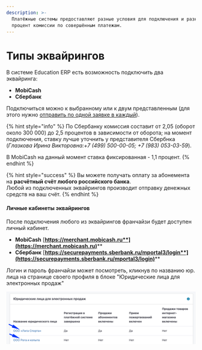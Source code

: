 ```yaml
---
description: >-
  Платёжные системы предоставляют разные условия для подключения и разный
  процент комиссии по совершённым платежам.
---
```


# Типы эквайрингов

В системе Education ERP есть возможность подключить два эквайринга:

* **MobiCash**&#x20;
* **Сбербанк**

Подключиться можно к выбранному или к двум представленным (для этого нужно [отправить по одной заявке в каждый](podklyuchenie-onlain-platezhei.md)).

{% hint style="info" %}
По Сбербанку комиссия составит от 2,05 (оборот около 300 000) до 2,5 процентов в зависимости от оборота; на момент подключения, ставку лучше уточнить у представителя Сбербнка (_Глазкова Ирина Викторовна:+7 (499) 500-00-05; +7 (983) 053-03-59_).

В MobiCash на данный момент ставка фиксированная - 1,1 процент.
{% endhint %}

{% hint style="success" %}
Вы можете получать оплату за абонемента на **расчётный счёт любого российского банка**. \
Любой из подключенных эквайрингов  производит отправку денежных средств на ваш счёт.
{% endhint %}

#### Личные кабинеты  эквайрингов

После подключения любого из эквайрингов франчайзи будет доступен личный кабинет.

* **MobiCash** [**https://merchant.mobicash.ru**](https://merchant.mobicash.ru)****
* **Сбербанк** [**https://securepayments.sberbank.ru/mportal3/login**](https://securepayments.sberbank.ru/mportal3/login)****

Логин и пароль франчайзи может посмотреть, кликнув по названию юр. лица на странице своего профиля в блоке "Юридические лица для электронных продаж"

![](<../.gitbook/assets/image (49) (1).png>)
